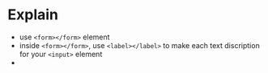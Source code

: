 # Explain
* use `<form></form>` element
* inside `<form></form>`, use `<label></label>` to make each text discription for your `<input>` element
* 
